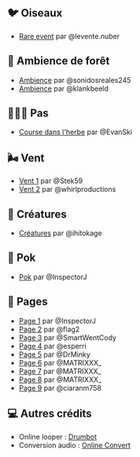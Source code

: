## 🐦 Oiseaux
- [Rare event](https://freesound.org/people/levente.nuber/sounds/553452/) par @levente.nuber

## 🍃 Ambience de forêt
- [Ambience](https://freesound.org/people/sonidosreales245/sounds/517042/) par @sonidosreales245
- [Ambience](https://freesound.org/people/klankbeeld/sounds/523898/) par @klankbeeld

## 🏃🏼‍♀️ Pas
- [Course dans l'herbe](https://freesound.org/people/EvanSki/sounds/411148/) par @EvanSki

## 🌬 Vent
- [Vent 1](https://freesound.org/people/Stek59/sounds/457318/) par @Stek59
- [Vent 2](https://freesound.org/people/whirlproductions/sounds/209763/) par @whirlproductions

## 🗿 Créatures
- [Créatures](https://freesound.org/people/ihitokage/sounds/478642/) par @ihitokage

## 🌱 Pok
- [Pok](https://freesound.org/people/InspectorJ/sounds/411639/) par @InspectorJ

## 📖 Pages
- [Page 1](https://freesound.org/people/InspectorJ/sounds/416179/) par @InspectorJ
- [Page 2](https://freesound.org/people/flag2/sounds/63318/) par @flag2
- [Page 3](https://freesound.org/people/SmartWentCody/sounds/179007/) par @SmartWentCody
- [Page 4](https://freesound.org/people/esperri/sounds/119127/) par @esperri
- [Page 5](https://freesound.org/people/DrMinky/sounds/167046/) par @DrMinky
- [Page 6](https://freesound.org/people/MATRIXXX_/sounds/397548/) par @MATRIXXX_
- [Page 7](https://freesound.org/people/MATRIXXX_/sounds/397549/) par @MATRIXXX_
- [Page 8](https://freesound.org/people/MATRIXXX_/sounds/397551/) par @MATRIXXX_
- [Page 9](https://freesound.org/people/ciaranm758/sounds/422860/) par @ciaranm758

## 💻 Autres crédits
- Online looper : [Drumbot](https://www.drumbot.com/projects/looper/)
- Conversion audio : [Online Convert](https://audio.online-convert.com/convert/wav-to-ogg)
